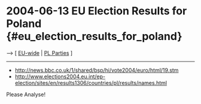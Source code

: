# 2004-06-13 EU Election Results for Poland {#eu_election_results_for_poland}

\--\> \[ [ EU-wide](ElectResu0406En "wikilink") \| [ PL
Parties](ElectPlPart0405Pl "wikilink") \]

------------------------------------------------------------------------

-   <http://news.bbc.co.uk/1/shared/bsp/hi/vote2004/euro/html/19.stm>
-   <http://www.elections2004.eu.int/ep-election/sites/en/results1306/countries/pl/results/names.html>

Please Analyse!
